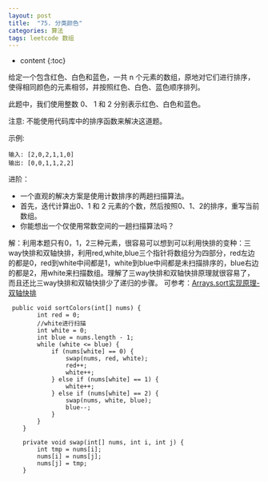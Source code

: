 ```yaml
---
layout: post
title:  "75. 分类颜色"
categories: 算法
tags: leetcode 数组
---
```


* content
{:toc}

<!--more-->

给定一个包含红色、白色和蓝色，一共 n 个元素的数组，原地对它们进行排序，使得相同颜色的元素相邻，并按照红色、白色、蓝色顺序排列。

此题中，我们使用整数 0、 1 和 2 分别表示红色、白色和蓝色。

注意:
不能使用代码库中的排序函数来解决这道题。

示例:

```
输入: [2,0,2,1,1,0]
输出: [0,0,1,1,2,2]
```

进阶：

* 一个直观的解决方案是使用计数排序的两趟扫描算法。
* 首先，迭代计算出0、1 和 2 元素的个数，然后按照0、1、2的排序，重写当前数组。
* 你能想出一个仅使用常数空间的一趟扫描算法吗？

解：利用本题只有0，1，2三种元素，很容易可以想到可以利用快排的变种：三way快排和双轴快排，利用red,white,blue三个指针将数组分为四部分，red左边的都是0，red到white中间都是1，white到blue中间都是未扫描排序的，blue右边的都是2，用white来扫描数组。理解了三way快排和双轴快排原理就很容易了，而且还比三way快排和双轴快排少了递归的步骤。
可参考：[Arrays.sort实现原理-双轴快排](https://zhangluncong.com/2018/04/28/arrayssort/)

```
 public void sortColors(int[] nums) {
        int red = 0;
        //white进行扫描
        int white = 0;
        int blue = nums.length - 1;
        while (white <= blue) {
            if (nums[white] == 0) {
                swap(nums, red, white);
                red++;
                white++;
            } else if (nums[white] == 1) {
                white++;
            } else if (nums[white] == 2) {
                swap(nums, white, blue);
                blue--;
            }
        }
    }

    private void swap(int[] nums, int i, int j) {
        int tmp = nums[i];
        nums[i] = nums[j];
        nums[j] = tmp;
    }
```

